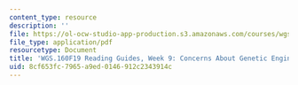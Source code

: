 ```yaml
---
content_type: resource
description: ''
file: https://ol-ocw-studio-app-production.s3.amazonaws.com/courses/wgs-160j-science-activism-gender-race-and-power-fall-2019/8cf653fc7965a9ed0146912c2343914c_MITWGS_160F19_Wk9ReadingGuide.pdf
file_type: application/pdf
resourcetype: Document
title: 'WGS.160F19 Reading Guides, Week 9: Concerns About Genetic Engineering'
uid: 8cf653fc-7965-a9ed-0146-912c2343914c
---
```


